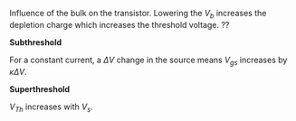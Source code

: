 Influence of the bulk on the transistor. Lowering the $V_{b}$ increases the depletion charge which increases the threshold voltage. ??

**Subthreshold**

For a constant current, a $\Delta V$ change in the source means $V_{gs}$ increases by $\kappa\Delta V$. 


**Superthreshold**

$V_{Th}$ increases with $V_{s}$. 